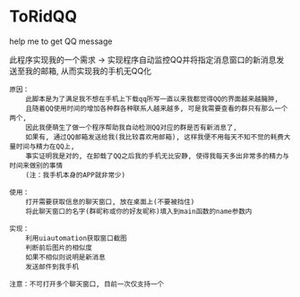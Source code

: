 # ToRidQQ
help me to get QQ message

此程序实现我的一个需求 -> 实现程序自动监控QQ并将指定消息窗口的新消息发送至我的邮箱, 从而实现我的手机无QQ化

```text
原因：
    此脚本是为了满足我不想在手机上下载qq所写一直以来我都觉得QQ的界面越来越臃肿, 
    且随着QQ使用时间的增加各种群各种联系人越来越多, 可是我需要查看的群只有那么一个两个, 
    因此我便萌生了做一个程序帮助我自动检测QQ对应的群是否有新消息了, 
    如果有, 通过QQ邮箱发送给我(我比较喜欢用邮箱), 这样我便不用每天不知不觉的耗费大量时间与精力在QQ上, 
    事实证明我是对的, 在卸载了QQ之后我的手机无比安静, 使得我每天多出非常多的精力与时间来做别的事情
    (注：我手机本身的APP就非常少)
    
使用：
    打开需要获取信息的聊天窗口, 放在桌面上(不要被挡住)
    将此聊天窗口的名字(群昵称或你的好友昵称)填入到main函数的name参数内
    
实现：
    利用uiautomation获取窗口截图
    判断前后图片的相似度
    如果不相似则说明是新消息
    发送邮件到我手机

注意：不可打开多个聊天窗口, 目前一次仅支持一个
```

